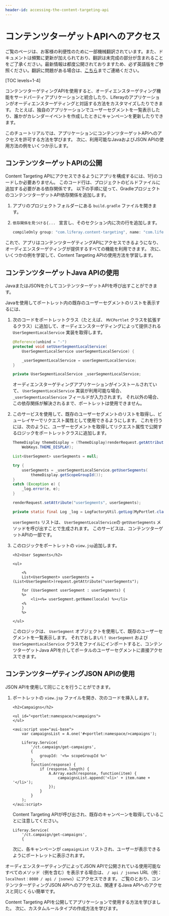 ```yaml
---
header-id: accessing-the-content-targeting-api
---
```


# コンテンツターゲットAPIへのアクセス

<p class="alert alert-info"><span class="wysiwyg-color-blue120">ご覧のページは、お客様の利便性のために一部機械翻訳されています。また、ドキュメントは頻繁に更新が加えられており、翻訳は未完成の部分が含まれることをご了承ください。最新情報は都度公開されておりますため、必ず英語版をご参照ください。翻訳に問題がある場合は、<a href="mailto:support-content-jp@liferay.com">こちら</a>までご連絡ください。</span></p>

[TOC levels=1-4]

コンテンツターゲティングAPIを使用すると、オーディエンスターゲティング機能をサードパーティアプリケーションと統合したり、Liferayのアプリケーションがオーディエンスターゲティングと対話する方法をカスタマイズしたりできます。 たとえば、独自のアプリケーションでユーザーセグメントを一覧表示したり、誰かがカレンダーイベントを作成したときにキャンペーンを更新したりできます。

このチュートリアルでは、アプリケーションにコンテンツターゲットAPIへのアクセスを許可する方法を学びます。 次に、利用可能なJavaおよびJSON APIの使用方法の例をいくつか示します。

## コンテンツターゲットAPIの公開

Content Targeting APIにアクセスできるようにアプリを構成するには、1行のコードしか必要ありません。 このコード行は、プロジェクトのビルドファイルに追加する必要がある依存関係です。 以下の手順に従って、GradleプロジェクトのコンテンツターゲットAPI依存関係を追加します。

1.  アプリのプロジェクトフォルダーにある `build.gradle` ファイルを開きます。

2.  `依存関係を見つける{... ` 宣言し、そのセクション内に次の行を追加します。

    ``` groovy
    compileOnly group: "com.liferay.content-targeting", name: "com.liferay.content.targeting.api", version: 5.0.0"
    ```

これで、アプリはコンテンツターゲティングAPIにアクセスできるようになり、オーディエンスターゲティングが提供するすべての機能を利用できます。 次に、いくつかの例を学習して、Content Targeting APIの使用方法を学習します。

## コンテンツターゲットJava APIの使用

JavaまたはJSONを介してコンテンツターゲットAPIを呼び出すことができます。

Javaを使用してポートレット内の既存のユーザーセグメントのリストを表示するには、

1.  次のコードをポートレットクラス（たとえば、 `MVCPortlet` クラスを拡張するクラス）に追加して、オーディエンスターゲティングによって提供される `UserSegmentLocalService` 実装を取得します。

    ``` java
    @Reference(unbind = "-")
    protected void setUserSegmentLocalService(
        UserSegmentLocalService userSegmentLocalService) {

        _userSegmentLocalService = userSegmentLocalService;
    }

    private UserSegmentLocalService _userSegmentLocalService;
    ```

    オーディエンスターゲティングアプリケーションがインストールされていて、 `UserSegmentLocalService` 実装が利用可能な場合、 `_userSegmentLocalService` フィールドが入力されます。 それ以外の場合、この依存関係が解決されるまで、ポートレットは使用できません。

2.  このサービスを使用して、既存のユーザーセグメントのリストを取得し、ビューレイヤーでリクエスト属性として使用できるようにします。 これを行うには、次のように、ユーザーセグメントを取得してリクエスト属性で公開するロジックをポートレットクラスに追加します。

    ``` java
    ThemeDisplay themeDisplay = (ThemeDisplay)renderRequest.getAttribute(
        WebKeys.THEME_DISPLAY);

    List<UserSegment> userSegments = null;

    try {
        userSegments = _userSegmentLocalService.getUserSegments(
            themeDisplay.getScopeGroupId());
    }
    catch (Exception e) {
        _log.error(e, e);
    }

    renderRequest.setAttribute("userSegments", userSegments);

    private static final Log _log = LogFactoryUtil.getLog(MyPortlet.class)
    ```

    `userSegments` リストは、 `UserSegmentLocalService`の `getUserSegments` メソッドを呼び出すことで生成されます。 このサービスは、コンテンツターゲットAPIの一部です。

3.  このロジックをポートレットの `view.jsp`追加します。

    ``` markup
    <h2>User Segments</h2>

    <ul>

        <%
        List<UserSegment> userSegments = (List<UserSegment>)request.getAttribute("userSegments");

        for (UserSegment userSegment : userSegments) {
        %>
            <li><%= userSegment.getName(locale) %></li>
        <%
        }
        %>

    </ul>
    ```

    このロジックは、 `UserSegment` オブジェクトを使用して、既存のユーザーセグメントを一覧表示します。 それでおしまい\！ `UserSegment` および `UserSegmentLocalService` クラスをファイルにインポートすると、コンテンツターゲットJava APIを介してポータルのユーザーセグメントに直接アクセスできます。

## コンテンツターゲティングJSON APIの使用

JSON APIを使用して同じことを行うことができます。

1.  ポートレットの `view.jsp` ファイルを開き、次のコードを挿入します。

    ``` markup
    <h2>Campaigns</h2>

    <ul id="<portlet:namespace/>campaigns">
    </ul>

    <aui:script use="aui-base">
        var campaignsList = A.one('#<portlet:namespace/>campaigns');

        Liferay.Service(
            '/ct.campaign/get-campaigns',
            {
                groupId: '<%= scopeGroupId %>'
            },
            function(response) {
                if (response.length) {
                    A.Array.each(response, function(item) {
                        campaignsList.append('<li>' + item.name + '</li>');
                    });
                }
            }
        );
    </aui:script>
    ```

    Content Targeting APIが呼び出され、既存のキャンペーンを取得していることに注意してください。

    ``` markup
    Liferay.Service(
        '/ct.campaign/get-campaigns',
        {
    ```

    次に、各キャンペーンが `campaignList` リストされ、ユーザーが表示できるようにポートレットに表示されます。

オーディエンスターゲティングによってJSON APIで公開されている使用可能なすべてのメソッド（例を含む）を表示する場合は、 `/ api / jsonws` URL（例： `localhost：8080 / api / jsonws`）にアクセスできます。 ご覧のとおり、コンテンツターゲティングJSON APIへのアクセスは、関連するJava APIへのアクセスと同じくらい簡単です。

Content Targeting APIを公開してアプリケーションで使用する方法を学びました。 次に、カスタムルールタイプの作成方法を学びます。
